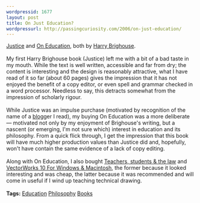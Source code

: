 ```yaml
--- 
wordpressid: 1677
layout: post
title: On Just Education?
wordpressurl: http://passingcuriosity.com/2006/on-just-education/
---
```

<a class="title" href="http://isbn.nu/0745625967">Justice</a> and <a class="title"  href="http://isbn.nu/0415327903">On Education</a>, both by <a href="http://philosophy.wisc.edu/brighouse.htm">Harry Brighouse</a>.<br /><br />My first Harry Brighouse book (<span class="title">Justice</span>) left me with a bit of a bad taste in my mouth. While the text is well written, accessible and far from dry; the content is interesting and the design is reasonably attractive, what I have read of it so far (about 60 pages) gives the impression that it has not enjoyed the benefit of a copy editor, or even spell and grammar checked in a word processor. Needless to say, this detracts somewhat from the impression of scholarly rigour.<br /><br />While <span class="title">Justice</span> was an impulse purchase (motivated by recognition of the name of a <a href="http://www.crookedtimber.org/author/harry/">blog</a>ger I read), my buying <span class="title">On Education</span> was a more deliberate &mdash; motivated not only by my enjoyment of Brighouse's writing, but a nascent (or emerging, I'm not sure which) interest in education and its philosophy. From a quick flick through, I get the impression that this book will have much higher production values than <span class="title">Justice</span> did and, hopefully, won't have contain the same evidence of a lack of copy editing.<br /><br />Along with <span class="title">On Education</span>, I also bought <a class="title" href="http://isbn.nu/1876045345">Teachers, students & the law</a> and <a class="title" href="http://isbn.nu/0321159446">VectorWorks 10 For Windows & Macintosh</a>, the former because it looked interesting and was cheap, the latter because it was recommended and will come in useful if I wind up teaching technical drawing.<br /><br /><span class="tags"><strong>Tags:</strong> <a rel="tag" href="http:/del.icio.us/thsutton/logic">Education</a> <a rel="tag" href="http:/del.icio.us/thsutton/philosophy">Philosophy</a> <a rel="tag" href="http:/del.icio.us/thsutton/books">Books</a></span>
